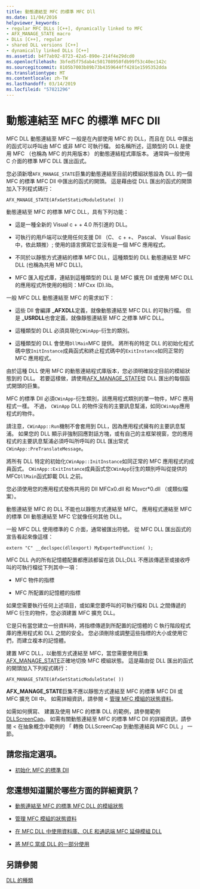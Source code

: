 ```yaml
---
title: 動態連結至 MFC 的標準 MFC Dll
ms.date: 11/04/2016
helpviewer_keywords:
- regular MFC DLLs [C++], dynamically linked to MFC
- AFX_MANAGE_STATE macro
- DLLs [C++], regular
- shared DLL versions [C++]
- dynamically linked DLLs [C++]
ms.assetid: b4f7ab92-8723-42a5-890e-214f4e29dcd0
ms.openlocfilehash: 3bfed5f75dab4c501708950fdb99f53c40ec142c
ms.sourcegitcommit: 8105b7003b89b73b4359644ff4281e1595352dda
ms.translationtype: MT
ms.contentlocale: zh-TW
ms.lasthandoff: 03/14/2019
ms.locfileid: "57821296"
---
```

# <a name="regular-mfc-dlls-dynamically-linked-to-mfc"></a>動態連結至 MFC 的標準 MFC Dll

MFC DLL 動態連結至 MFC 一般是在內部使用 MFC 的 DLL，而且在 DLL 中匯出的函式可以呼叫由 MFC 或非 MFC 可執行檔。 如名稱所述，這類型的 DLL 是使用 MFC （也稱為 MFC 的共用版本） 的動態連結程式庫版本。 通常與一般使用 C 介面的標準 MFC DLL 匯出函式。

您必須新增`AFX_MANAGE_STATE`巨集的動態連結至目前的模組狀態設為 DLL 的一個 MFC 的標準 MFC Dll 中匯出的函式的開頭。 這是藉由從 DLL 匯出的函式的開頭加入下列程式碼行：

```
AFX_MANAGE_STATE(AfxGetStaticModuleState( ))
```

動態連結至 MFC 的標準 MFC DLL，具有下列功能：

- 這是一種全新的 Visual c + + 4.0 所引進的 DLL。

- 可執行的用戶端可以使用任何支援 Dll （C、 c + +、 Pascal、 Visual Basic 中，依此類推）; 使用的語言撰寫它並沒有是一個 MFC 應用程式。

- 不同於以靜態方式連結的標準 MFC DLL，這種類型的 DLL 動態連結至 MFC DLL (也稱為共用 MFC DLL)。

- MFC 匯入程式庫，連結到這種類型的 DLL 是 MFC 擴充 Dll 或使用 MFC DLL 的應用程式所使用的相同：MFCxx (D).lib。

一般 MFC DLL 動態連結至 MFC 的需求如下：

- 這些 Dll 會編譯 **_AFXDLL**定義，就像動態連結至 MFC DLL 的可執行檔。 但是 **_USRDLL**也會定義，就像靜態連結至 MFC 之標準 MFC DLL。

- 這種類型的 DLL 必須具現化`CWinApp`-衍生的類別。

- 這種類型的 DLL 會使用`DllMain`MFC 提供。 將所有的特定 DLL 的初始化程式碼中放`InitInstance`成員函式和終止程式碼中的`ExitInstance`如同正常的 MFC 應用程式。

由於這種 DLL 使用 MFC 的動態連結程式庫版本，您必須明確設定目前的模組狀態到的 DLL。 若要這樣做，請使用[AFX_MANAGE_STATE](../mfc/reference/extension-dll-macros.md#afx_manage_state)從 DLL 匯出的每個函式開頭的巨集。

MFC 的標準 Dll 必須`CWinApp`-衍生類別，該應用程式類別的單一物件，MFC 應用程式一樣。 不過， `CWinApp` DLL 的物件沒有的主要訊息幫浦，如同`CWinApp`應用程式的物件。

請注意，`CWinApp::Run`機制不會套用到 DLL，因為應用程式擁有的主要訊息幫浦。 如果您的 DLL 顯示非強制回應對話方塊，或有自己的主框架視窗，您的應用程式的主要訊息幫浦必須呼叫所呼叫的 DLL 匯出常式`CWinApp::PreTranslateMessage`。

將所有 DLL 特定的初始化`CWinApp::InitInstance`如同正常的 MFC 應用程式的成員函式。 `CWinApp::ExitInstance`成員函式您`CWinApp`衍生的類別呼叫從提供的 MFC`DllMain`函式卸載 DLL 之前。

您必須使用您的應用程式發佈共用的 Dll MFCx0.dll 和 Msvcr*0.dll （或類似檔案）。

動態連結至 MFC 的 DLL 不能也以靜態方式連結至 MFC。 應用程式連結至 MFC 的標準 Dll 動態連結至 MFC 它就像任何其他 DLL。

一般 MFC DLL 使用標準的 C 介面，通常被匯出符號。 從 MFC DLL 匯出函式的宣告看起來像這樣：

```
extern "C" __declspec(dllexport) MyExportedFunction( );
```

MFC DLL 內的所有記憶體配置都應該都留在該 DLL;DLL 不應該傳遞至或接收呼叫的可執行檔從下列其中一項：

- MFC 物件的指標

- MFC 所配置的記憶體的指標

如果您需要執行任何上述項目，或如果您要呼叫的可執行檔和 DLL 之間傳遞的 MFC 衍生的物件，您必須建置 MFC 擴充 DLL。

它是只有當您建立一份資料時，將指標傳遞到所配置的記憶體的 C 執行階段程式庫的應用程式和 DLL 之間的安全。 您必須刪除或調整這些指標的大小或使用它們，而建立複本的記憶體。

建置 MFC DLL，以動態方式連結至 MFC，當您需要使用巨集[AFX_MANAGE_STATE](../mfc/reference/extension-dll-macros.md#afx_manage_state)正確地切換 MFC 模組狀態。 這是藉由從 DLL 匯出的函式的開頭加入下列程式碼行：

```
AFX_MANAGE_STATE(AfxGetStaticModuleState( ))
```

**AFX_MANAGE_STATE**巨集不應以靜態方式連結至 MFC 的標準 MFC Dll 或 MFC 擴充 Dll 中。 如需詳細資訊，請參閱 <<c0> [ 管理 MFC 模組的狀態資料](../mfc/managing-the-state-data-of-mfc-modules.md)。

如需如何撰寫、 建置及使用 MFC 的標準 DLL 的範例，請參閱範例[DLLScreenCap](https://github.com/Microsoft/VCSamples/tree/master/VC2010Samples/MFC/advanced/DllScreenCap)。 如需有關動態連結至 MFC 的標準 MFC Dll 的詳細資訊，請參閱 < 在抽象概念中範例的 「 轉換 DLLScreenCap 到動態連結與 MFC DLL 」 一節。

## <a name="what-do-you-want-to-do"></a>請您指定選項。

- [初始化 MFC 的標準 Dll](run-time-library-behavior.md#initializing-regular-dlls)

## <a name="what-do-you-want-to-know-more-about"></a>您還想知道關於哪些方面的詳細資訊？

- [動態連結至 MFC 的標準 MFC DLL 的模組狀態](module-states-of-a-regular-dll-dynamically-linked-to-mfc.md)

- [管理 MFC 模組的狀態資料](../mfc/managing-the-state-data-of-mfc-modules.md)

- [在 MFC DLL 中使用資料庫、OLE 和通訊端 MFC 延伸模組 DLL](using-database-ole-and-sockets-extension-dlls-in-regular-dlls.md)

- [將 MFC 當成 DLL 的一部分使用](../mfc/tn011-using-mfc-as-part-of-a-dll.md)

## <a name="see-also"></a>另請參閱

[DLL 的種類](kinds-of-dlls.md)
